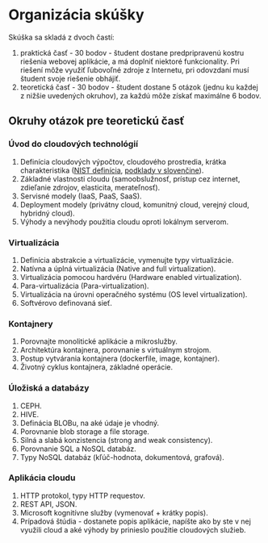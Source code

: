 # Organizácia skúšky
Skúška sa skladá z dvoch častí:

1. praktická časť - 30 bodov - študent dostane predpripravenú kostru riešenia webovej aplikácie, a má doplniť niektoré funkcionality. Pri riešení môže využiť ľubovoľné zdroje z Internetu, pri odovzdaní musí študent svoje riešenie obhájiť.
2. teoretická časť - 30 bodov - študent dostane 5 otázok (jednu ku každej z nižšie uvedených okruhov), za každú môže získať maximálne 6 bodov.

## Okruhy otázok pre teoretickú časť
### Úvod do cloudových technológií
1. Definícia cloudových výpočtov, cloudového prostredia, krátka charakteristika ([NIST definícia](https://nvlpubs.nist.gov/nistpubs/Legacy/SP/nistspecialpublication800-145.pdf), [podklady v slovenčine](http://www.slpk.sk/eldo/2013/zborniky/024-13/978-80-552-0983-8.pdf#page=25)).
2. Základné vlastnosti cloudu (samoobslužnosť, prístup cez internet, zdieľanie zdrojov, elasticita, merateľnosť).
3. Servisné modely (IaaS, PaaS, SaaS).
4. Deployment modely (privátny cloud, komunitný cloud, verejný cloud, hybridný cloud).
5. Výhody a nevýhody použitia cloudu oproti lokálnym serverom.

### Virtualizácia
1. Definícia abstrakcie a virtualizácie, vymenujte typy virtualizácie.
2. Natívna a úplná virtualizácia (Native and full virtualization).
3. Virtualizácia pomocou hardvéru (Hardware enabled virtualization).
4. Para-virtualizácia (Para-virtualization).
5. Virtualizácia na úrovni operačného systému (OS level virtualization).
6. Softvérovo definovaná sieť.

### Kontajnery
1. Porovnajte monolitické aplikácie a mikroslužby.
2. Architektúra kontajnera, porovnanie s virtuálnym strojom.
3. Postup vytvárania kontajnera (dockerfile, image, kontajner).
4. Životný cyklus kontajnera, základné operácie.

### Úložiská a databázy
1. CEPH.
2. HIVE.
3. Definácia BLOBu, na aké údaje je vhodný.
4. Porovnanie blob storage a file storage.
5. Silná a slabá konzistencia (strong and weak consistency).
6. Porovnanie SQL a NoSQL databáz.
7. Typy NoSQL databáz (kľúč-hodnota, dokumentová, grafová).

### Aplikácia cloudu
1. HTTP protokol, typy HTTP requestov.
2. REST API, JSON.
3. Microsoft kognitívne služby (vymenovať + krátky popis).
4. Prípadová štúdia - dostanete popis aplikácie, napíšte ako by ste v nej využili cloud a aké výhody by prinieslo použitie cloudových služieb.
